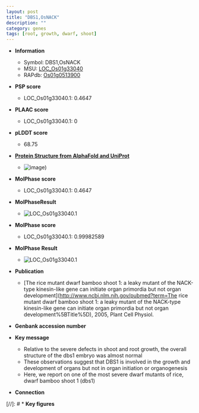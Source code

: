 ```yaml
---
layout: post
title: "DBS1,OsNACK"
description: ""
category: genes
tags: [root, growth, dwarf, shoot]
---
```


* **Information**  
    + Symbol: DBS1,OsNACK  
    + MSU: [LOC_Os01g33040](http://rice.plantbiology.msu.edu/cgi-bin/ORF_infopage.cgi?orf=LOC_Os01g33040)  
    + RAPdb: [Os01g0513900](http://rapdb.dna.affrc.go.jp/viewer/gbrowse_details/irgsp1?name=Os01g0513900)  

* **PSP score**  
    + LOC_Os01g33040.1: 0.4647 

* **PLAAC score**  
    + LOC_Os01g33040.1: 0 

* **pLDDT score**
    + 68.75

* **[Protein Structure from AlphaFold and UniProt](https://www.uniprot.org/uniprotkb/Q9AWM8/entry#structure)**
    + ![image](https://ricepsp.github.io/images/Q9/AF-Q9AWM8-F1.png))

* **MolPhase score**
    + LOC_Os01g33040.1: 0.4647

* **MolPhaseResult**
    + ![LOC_Os01g33040.1](https://ricepsp.github.io/pictures/LOC_Os01g/LOC_Os01g33040.1.png)

* **MolPhase score**
    + LOC_Os01g33040.1: 0.99982589

* **MolPhase Result**
    + ![LOC_Os01g33040.1](https://304243504.github.io/Pictures/LOC_Os01g/LOC_Os01g33040.1.png)

* **Publication**  
    + [The rice mutant dwarf bamboo shoot 1: a leaky mutant of the NACK-type kinesin-like gene can initiate organ primordia but not organ development](http://www.ncbi.nlm.nih.gov/pubmed?term=The rice mutant dwarf bamboo shoot 1: a leaky mutant of the NACK-type kinesin-like gene can initiate organ primordia but not organ development%5BTitle%5D), 2005, Plant Cell Physiol.

* **Genbank accession number**  

* **Key message**  
    + Relative to the severe defects in shoot and root growth, the overall structure of the dbs1 embryo was almost normal
    + These observations suggest that DBS1 is involved in the growth and development of organs but not in organ initiation or organogenesis
    + Here, we report on one of the most severe dwarf mutants of rice, dwarf bamboo shoot 1 (dbs1)

* **Connection**  

[//]: # * **Key figures**  


